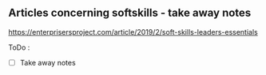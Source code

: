 ## Articles concerning softskills - take away notes

https://enterprisersproject.com/article/2019/2/soft-skills-leaders-essentials

ToDo :

  - [ ] Take away notes
